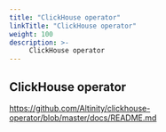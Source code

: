 ```yaml
---
title: "ClickHouse operator"
linkTitle: "ClickHouse operator"
weight: 100
description: >-
     ClickHouse operator
---
```


## ClickHouse operator

https://github.com/Altinity/clickhouse-operator/blob/master/docs/README.md
